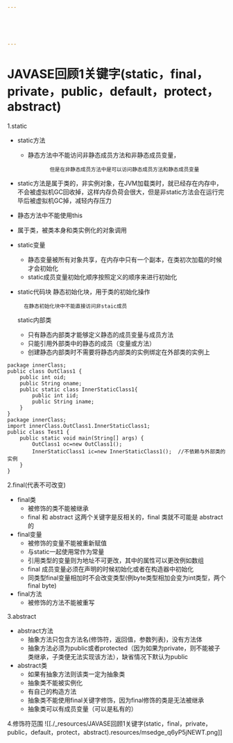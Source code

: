 ```yaml
---





---
```


# JAVASE回顾1关键字(static，final，private，public，default，protect，abstract)


1.static

* static方法
	* 静态方法中不能访问非静态成员方法和非静态成员变量，

				 但是在非静态成员方法中是可以访问静态成员方法和静态成员变量

* static方法是属于类的，非实例对象，在JVM加载类时，就已经存在内存中，不会被虚拟机GC回收掉，这样内存负荷会很大，但是非static方法会在运行完毕后被虚拟机GC掉，减轻内存压力
* 静态方法中不能使用this
* 属于类，被类本身和类实例化的对象调用

* static变量
	* 静态变量被所有对象共享，在内存中只有一个副本，在类初次加载的时候才会初始化
	* static成员变量初始化顺序按照定义的顺序来进行初始化
* static代码块
		静态初始化块，用于类的初始化操作
		
		在静态初始化块中不能直接访问非staic成员
		
	static内部类
	* 只有静态内部类才能够定义静态的成员变量与成员方法
	* 只能引用外部类中的静态的成员（变量或方法）
	* 创建静态内部类时不需要将静态内部类的实例绑定在外部类的实例上

```
package innerClass; 
public class OutClass1 { 
    public int oid; 
    public String oname; 
    public static class InnerStaticClass1{ 
        public int iid; 
        public String iname; 
    } 
} 
package innerClass; 
import innerClass.OutClass1.InnerStaticClass1; 
public class Test1 { 
    public static void main(String[] args) { 
        OutClass1 oc=new OutClass1(); 
        InnerStaticClass1 ic=new InnerStaticClass1();  //不依赖与外部类的实例
    } 
}
```

2.final(代表不可改变)

* final类
	* 被修饰的类不能被继承
	* final 和 abstract 这两个关键字是反相关的，final 类就不可能是 abstract 的
* final变量
	* 被修饰的变量不能被重新赋值
	* 与static一起使用常作为常量
	* 引用类型的变量则为地址不可更改，其中的属性可以更改例如数组
	* final 成员变量必须在声明的时候初始化或者在构造器中初始化
	* 同类型final变量相加时不会改变类型(例byte类型相加会变为int类型，两个final byte)
* final方法
	* 被修饰的方法不能被重写

3.abstract

* abstract方法
	* 抽象方法只包含方法名(修饰符，返回值，参数列表)，没有方法体
	* 抽象方法必须为public或者protected（因为如果为private，则不能被子类继承，子类便无法实现该方法），缺省情况下默认为public
* abstract类
	* 如果有抽象方法则该类一定为抽象类
	* 抽象类不能被实例化
	* 有自己的构造方法
	* 抽象类不能使用final关键字修饰，因为final修饰的类是无法被继承
	* 抽象类可以有成员变量（可以是私有的）

4.修饰符范围
![[./_resources/JAVASE回顾1关键字(static，final，private，public，default，protect，abstract).resources/msedge_q6yP5jNEWT.png]]


